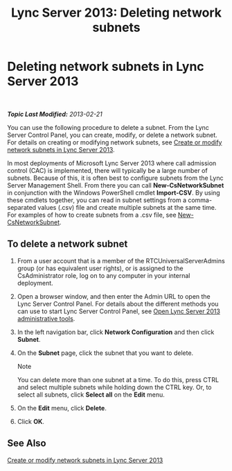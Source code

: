 ﻿---
title: 'Lync Server 2013: Deleting network subnets'
TOCTitle: Deleting network subnets
ms:assetid: c1850f38-40a3-48c9-b6f1-f181c5e63b6b
ms:mtpsurl: https://technet.microsoft.com/en-us/library/JJ721873(v=OCS.15)
ms:contentKeyID: 49733806
ms.date: 07/23/2014
mtps_version: v=OCS.15
---

<div data-xmlns="http://www.w3.org/1999/xhtml">

<div class="topic" data-xmlns="http://www.w3.org/1999/xhtml" data-msxsl="urn:schemas-microsoft-com:xslt" data-cs="http://msdn.microsoft.com/en-us/">

<div data-asp="http://msdn2.microsoft.com/asp">

# Deleting network subnets in Lync Server 2013

</div>

<div id="mainSection">

<div id="mainBody">

<span> </span>

_**Topic Last Modified:** 2013-02-21_

You can use the following procedure to delete a subnet. From the Lync Server Control Panel, you can create, modify, or delete a network subnet. For details on creating or modifying network subnets, see [Create or modify network subnets in Lync Server 2013](lync-server-2013-create-or-modify-network-subnets.md).

In most deployments of Microsoft Lync Server 2013 where call admission control (CAC) is implemented, there will typically be a large number of subnets. Because of this, it is often best to configure subnets from the Lync Server Management Shell. From there you can call **New-CsNetworkSubnet** in conjunction with the Windows PowerShell cmdlet **Import-CSV**. By using these cmdlets together, you can read in subnet settings from a comma-separated values (.csv) file and create multiple subnets at the same time. For examples of how to create subnets from a .csv file, see [New-CsNetworkSubnet](new-csnetworksubnet.md).

<div>

## To delete a network subnet

1.  From a user account that is a member of the RTCUniversalServerAdmins group (or has equivalent user rights), or is assigned to the CsAdministrator role, log on to any computer in your internal deployment.

2.  Open a browser window, and then enter the Admin URL to open the Lync Server Control Panel. For details about the different methods you can use to start Lync Server Control Panel, see [Open Lync Server 2013 administrative tools](lync-server-2013-open-lync-server-administrative-tools.md).

3.  In the left navigation bar, click **Network Configuration** and then click **Subnet**.

4.  On the **Subnet** page, click the subnet that you want to delete.
    
    <div class="alert">
    

    > [!NOTE]
    > You can delete more than one subnet at a time. To do this, press CTRL and select multiple subnets while holding down the CTRL key. Or, to select all subnets, click <STRONG>Select all</STRONG> on the <STRONG>Edit</STRONG> menu.

    
    </div>

5.  On the **Edit** menu, click **Delete**.

6.  Click **OK**.

</div>

<div>

## See Also


[Create or modify network subnets in Lync Server 2013](lync-server-2013-create-or-modify-network-subnets.md)  
  

</div>

</div>

<span> </span>

</div>

</div>

</div>

